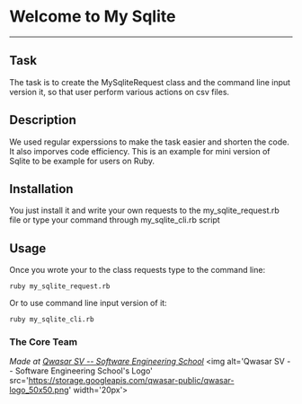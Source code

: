 # Welcome to My Sqlite
***

## Task
The task is to create the MySqliteRequest class and the command line input version it,
so that user perform various actions on csv files.

## Description
We used regular experssions to make the task easier and shorten the code. It also imporves code efficiency.
This is an example for mini version of Sqlite to be example for users on Ruby.

## Installation
You just install it and write your own requests to the my_sqlite_request.rb file or
type your command through my_sqlite_cli.rb script

## Usage
Once you wrote your to the class requests type to the command line:
```
ruby my_sqlite_request.rb
```

Or to use command line input version of it:
```
ruby my_sqlite_cli.rb
```

### The Core Team


<span><i>Made at <a href='https://qwasar.io'>Qwasar SV -- Software Engineering School</a></i></span>
<span><img alt='Qwasar SV -- Software Engineering School's Logo' src='https://storage.googleapis.com/qwasar-public/qwasar-logo_50x50.png' width='20px'></span>
